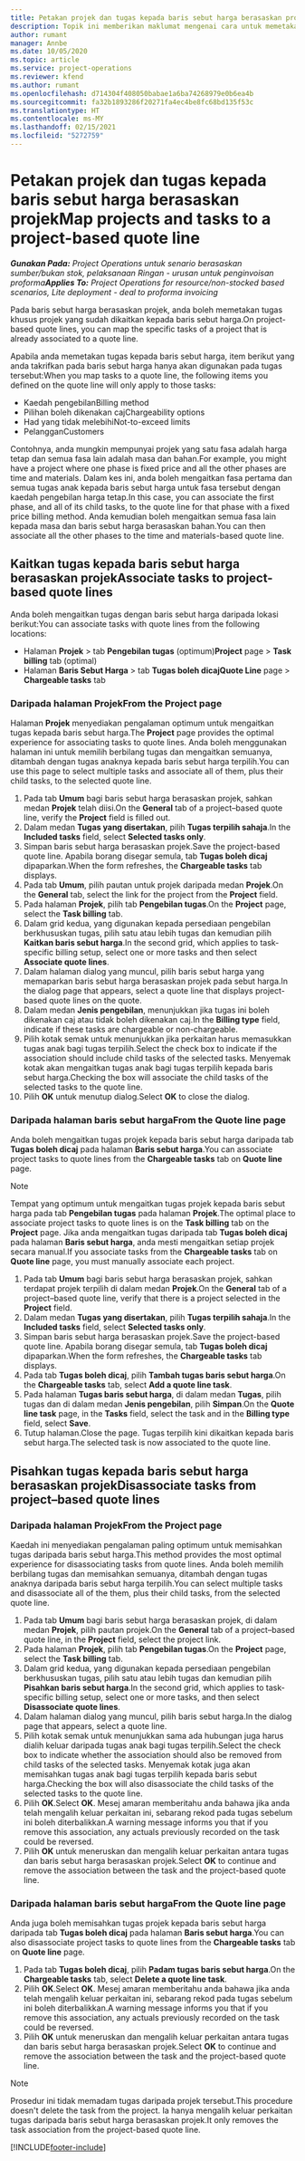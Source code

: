 ```yaml
---
title: Petakan projek dan tugas kepada baris sebut harga berasaskan projek
description: Topik ini memberikan maklumat mengenai cara untuk memetakan projek dan tugas kepada baris tugas berasaskan projek.
author: rumant
manager: Annbe
ms.date: 10/05/2020
ms.topic: article
ms.service: project-operations
ms.reviewer: kfend
ms.author: rumant
ms.openlocfilehash: d714304f408050babae1a6ba74268979e0b6ea4b
ms.sourcegitcommit: fa32b1893286f20271fa4ec4be8fc68bd135f53c
ms.translationtype: HT
ms.contentlocale: ms-MY
ms.lasthandoff: 02/15/2021
ms.locfileid: "5272759"
---
```

# <a name="map-projects-and-tasks-to-a-project-based-quote-line"></a><span data-ttu-id="e81d9-103">Petakan projek dan tugas kepada baris sebut harga berasaskan projek</span><span class="sxs-lookup"><span data-stu-id="e81d9-103">Map projects and tasks to a project-based quote line</span></span>

<span data-ttu-id="e81d9-104">_**Gunakan Pada:** Project Operations untuk senario berasaskan sumber/bukan stok, pelaksanaan Ringan - urusan untuk penginvoisan proforma_</span><span class="sxs-lookup"><span data-stu-id="e81d9-104">_**Applies To:** Project Operations for resource/non-stocked based scenarios, Lite deployment - deal to proforma invoicing_</span></span>

<span data-ttu-id="e81d9-105">Pada baris sebut harga berasaskan projek, anda boleh memetakan tugas khusus projek yang sudah dikaitkan kepada baris sebut harga.</span><span class="sxs-lookup"><span data-stu-id="e81d9-105">On project-based quote lines, you can map the specific tasks of a project that is already associated to a quote line.</span></span>

<span data-ttu-id="e81d9-106">Apabila anda memetakan tugas kepada baris sebut harga, item berikut yang anda takrifkan pada baris sebut harga hanya akan digunakan pada tugas tersebut:</span><span class="sxs-lookup"><span data-stu-id="e81d9-106">When you map tasks to a quote line, the following items you defined on the quote line will only apply to those tasks:</span></span>

- <span data-ttu-id="e81d9-107">Kaedah pengebilan</span><span class="sxs-lookup"><span data-stu-id="e81d9-107">Billing method</span></span>
- <span data-ttu-id="e81d9-108">Pilihan boleh dikenakan caj</span><span class="sxs-lookup"><span data-stu-id="e81d9-108">Chargeability options</span></span>
- <span data-ttu-id="e81d9-109">Had yang tidak melebihi</span><span class="sxs-lookup"><span data-stu-id="e81d9-109">Not-to-exceed limits</span></span>
- <span data-ttu-id="e81d9-110">Pelanggan</span><span class="sxs-lookup"><span data-stu-id="e81d9-110">Customers</span></span>

<span data-ttu-id="e81d9-111">Contohnya, anda mungkin mempunyai projek yang satu fasa adalah harga tetap dan semua fasa lain adalah masa dan bahan.</span><span class="sxs-lookup"><span data-stu-id="e81d9-111">For example, you might have a project where one phase is fixed price and all the other phases are time and materials.</span></span> <span data-ttu-id="e81d9-112">Dalam kes ini, anda boleh mengaitkan fasa pertama dan semua tugas anak kepada baris sebut harga untuk fasa tersebut dengan kaedah pengebilan harga tetap.</span><span class="sxs-lookup"><span data-stu-id="e81d9-112">In this case, you can associate the first phase, and all of its child tasks, to the quote line for that phase with a fixed price billing method.</span></span> <span data-ttu-id="e81d9-113">Anda kemudian boleh mengaitkan semua fasa lain kepada masa dan baris sebut harga berasaskan bahan.</span><span class="sxs-lookup"><span data-stu-id="e81d9-113">You can then associate all the other phases to the time and materials-based quote line.</span></span>

## <a name="associate-tasks-to-project-based-quote-lines"></a><span data-ttu-id="e81d9-114">Kaitkan tugas kepada baris sebut harga berasaskan projek</span><span class="sxs-lookup"><span data-stu-id="e81d9-114">Associate tasks to project-based quote lines</span></span>

<span data-ttu-id="e81d9-115">Anda boleh mengaitkan tugas dengan baris sebut harga daripada lokasi berikut:</span><span class="sxs-lookup"><span data-stu-id="e81d9-115">You can associate tasks with quote lines from the following locations:</span></span>

- <span data-ttu-id="e81d9-116">Halaman **Projek** > tab **Pengebilan tugas** (optimum)</span><span class="sxs-lookup"><span data-stu-id="e81d9-116">**Project** page > **Task billing** tab (optimal)</span></span>
- <span data-ttu-id="e81d9-117">Halaman **Baris Sebut Harga** > tab **Tugas boleh dicaj**</span><span class="sxs-lookup"><span data-stu-id="e81d9-117">**Quote Line** page > **Chargeable tasks** tab</span></span> 

### <a name="from-the-project-page"></a><span data-ttu-id="e81d9-118">Daripada halaman Projek</span><span class="sxs-lookup"><span data-stu-id="e81d9-118">From the Project page</span></span>

<span data-ttu-id="e81d9-119">Halaman **Projek** menyediakan pengalaman optimum untuk mengaitkan tugas kepada baris sebut harga.</span><span class="sxs-lookup"><span data-stu-id="e81d9-119">The **Project** page provides the optimal experience for associating tasks to quote lines.</span></span> <span data-ttu-id="e81d9-120">Anda boleh menggunakan halaman ini untuk memilih berbilang tugas dan mengaitkan semuanya, ditambah dengan tugas anaknya kepada baris sebut harga terpilih.</span><span class="sxs-lookup"><span data-stu-id="e81d9-120">You can use this page to select multiple tasks and associate all of them, plus their child tasks, to the selected quote line.</span></span>

1. <span data-ttu-id="e81d9-121">Pada tab **Umum** bagi baris sebut harga berasaskan projek, sahkan medan **Projek** telah diisi.</span><span class="sxs-lookup"><span data-stu-id="e81d9-121">On the **General** tab of a project–based quote line, verify the **Project** field is filled out.</span></span>
2. <span data-ttu-id="e81d9-122">Dalam medan **Tugas yang disertakan**, pilih **Tugas terpilih sahaja**.</span><span class="sxs-lookup"><span data-stu-id="e81d9-122">In the **Included tasks** field, select **Selected tasks only**.</span></span>
3. <span data-ttu-id="e81d9-123">Simpan baris sebut harga berasaskan projek.</span><span class="sxs-lookup"><span data-stu-id="e81d9-123">Save the project-based quote line.</span></span> <span data-ttu-id="e81d9-124">Apabila borang disegar semula, tab **Tugas boleh dicaj** dipaparkan.</span><span class="sxs-lookup"><span data-stu-id="e81d9-124">When the form refreshes, the **Chargeable tasks** tab displays.</span></span>
4. <span data-ttu-id="e81d9-125">Pada tab **Umum**, pilih pautan untuk projek daripada medan **Projek**.</span><span class="sxs-lookup"><span data-stu-id="e81d9-125">On the **General** tab, select the link for the project from the **Project** field.</span></span>
5. <span data-ttu-id="e81d9-126">Pada halaman **Projek**, pilih tab **Pengebilan tugas**.</span><span class="sxs-lookup"><span data-stu-id="e81d9-126">On the **Project** page, select the **Task billing** tab.</span></span>
6. <span data-ttu-id="e81d9-127">Dalam grid kedua, yang digunakan kepada persediaan pengebilan berkhususkan tugas, pilih satu atau lebih tugas dan kemudian pilih **Kaitkan baris sebut harga**.</span><span class="sxs-lookup"><span data-stu-id="e81d9-127">In the second grid, which applies to task-specific billing setup, select one or more tasks and then select **Associate quote lines**.</span></span>
7. <span data-ttu-id="e81d9-128">Dalam halaman dialog yang muncul, pilih baris sebut harga yang memaparkan baris sebut harga berasaskan projek pada sebut harga.</span><span class="sxs-lookup"><span data-stu-id="e81d9-128">In the dialog page that appears, select a quote line that displays project-based quote lines on the quote.</span></span>
8. <span data-ttu-id="e81d9-129">Dalam medan **Jenis pengebilan**, menunjukkan jika tugas ini boleh dikenakan caj atau tidak boleh dikenakan caj.</span><span class="sxs-lookup"><span data-stu-id="e81d9-129">In the **Billing type** field, indicate if these tasks are chargeable or non-chargeable.</span></span>
9. <span data-ttu-id="e81d9-130">Pilih kotak semak untuk menunjukkan jika perkaitan harus memasukkan tugas anak bagi tugas terpilih.</span><span class="sxs-lookup"><span data-stu-id="e81d9-130">Select the check box to indicate if the association should include child tasks of the selected tasks.</span></span> <span data-ttu-id="e81d9-131">Menyemak kotak akan mengaitkan tugas anak bagi tugas terpilih kepada baris sebut harga.</span><span class="sxs-lookup"><span data-stu-id="e81d9-131">Checking the box will associate the child tasks of the selected tasks to the quote line.</span></span>
10. <span data-ttu-id="e81d9-132">Pilih **OK** untuk menutup dialog.</span><span class="sxs-lookup"><span data-stu-id="e81d9-132">Select **OK** to close the dialog.</span></span>

### <a name="from-the-quote-line-page"></a><span data-ttu-id="e81d9-133">Daripada halaman baris sebut harga</span><span class="sxs-lookup"><span data-stu-id="e81d9-133">From the Quote line page</span></span>

<span data-ttu-id="e81d9-134">Anda boleh mengaitkan tugas projek kepada baris sebut harga daripada tab **Tugas boleh dicaj** pada halaman **Baris sebut harga**.</span><span class="sxs-lookup"><span data-stu-id="e81d9-134">You can associate project tasks to quote lines from the **Chargeable tasks** tab on **Quote line** page.</span></span>

>[!NOTE]
><span data-ttu-id="e81d9-135">Tempat yang optimum untuk mengaitkan tugas projek kepada baris sebut harga pada tab **Pengebilan tugas** pada halaman **Projek**.</span><span class="sxs-lookup"><span data-stu-id="e81d9-135">The optimal place to associate project tasks to quote lines is on the **Task billing** tab on the **Project** page.</span></span> <span data-ttu-id="e81d9-136">Jika anda mengaitkan tugas daripada tab **Tugas boleh dicaj** pada halaman **Baris sebut harga**, anda mesti mengaitkan setiap projek secara manual.</span><span class="sxs-lookup"><span data-stu-id="e81d9-136">If you associate tasks from the **Chargeable tasks** tab on **Quote line** page, you must manually associate each project.</span></span>

1. <span data-ttu-id="e81d9-137">Pada tab **Umum** bagi baris sebut harga berasaskan projek, sahkan terdapat projek terpilih di dalam medan **Projek**.</span><span class="sxs-lookup"><span data-stu-id="e81d9-137">On the **General** tab of a project–based quote line, verify that there is a project selected in the **Project** field.</span></span>
2. <span data-ttu-id="e81d9-138">Dalam medan **Tugas yang disertakan**, pilih **Tugas terpilih sahaja**.</span><span class="sxs-lookup"><span data-stu-id="e81d9-138">In the **Included tasks** field, select **Selected tasks only**.</span></span>
3. <span data-ttu-id="e81d9-139">Simpan baris sebut harga berasaskan projek.</span><span class="sxs-lookup"><span data-stu-id="e81d9-139">Save the project-based quote line.</span></span> <span data-ttu-id="e81d9-140">Apabila borang disegar semula, tab **Tugas boleh dicaj** dipaparkan.</span><span class="sxs-lookup"><span data-stu-id="e81d9-140">When the form refreshes, the **Chargeable tasks** tab displays.</span></span>
4. <span data-ttu-id="e81d9-141">Pada tab **Tugas boleh dicaj**, pilih **Tambah tugas baris sebut harga**.</span><span class="sxs-lookup"><span data-stu-id="e81d9-141">On the **Chargeable tasks** tab, select **Add a quote line task**.</span></span>
5. <span data-ttu-id="e81d9-142">Pada halaman **Tugas baris sebut harga**, di dalam medan **Tugas**, pilih tugas dan di dalam medan **Jenis pengebilan**, pilih **Simpan**.</span><span class="sxs-lookup"><span data-stu-id="e81d9-142">On the **Quote line task** page, in the **Tasks** field, select the task and in the **Billing type** field, select **Save**.</span></span> 
6. <span data-ttu-id="e81d9-143">Tutup halaman.</span><span class="sxs-lookup"><span data-stu-id="e81d9-143">Close the page.</span></span> <span data-ttu-id="e81d9-144">Tugas terpilih kini dikaitkan kepada baris sebut harga.</span><span class="sxs-lookup"><span data-stu-id="e81d9-144">The selected task is now associated to the quote line.</span></span>

## <a name="disassociate-tasks-from-projectbased-quote-lines"></a><span data-ttu-id="e81d9-145">Pisahkan tugas kepada baris sebut harga berasaskan projek</span><span class="sxs-lookup"><span data-stu-id="e81d9-145">Disassociate tasks from project–based quote lines</span></span>

### <a name="from-the-project-page"></a><span data-ttu-id="e81d9-146">Daripada halaman Projek</span><span class="sxs-lookup"><span data-stu-id="e81d9-146">From the Project page</span></span>

<span data-ttu-id="e81d9-147">Kaedah ini menyediakan pengalaman paling optimum untuk memisahkan tugas daripada baris sebut harga.</span><span class="sxs-lookup"><span data-stu-id="e81d9-147">This method provides the most optimal experience for disassociating tasks from quote lines.</span></span> <span data-ttu-id="e81d9-148">Anda boleh memilih berbilang tugas dan memisahkan semuanya, ditambah dengan tugas anaknya daripada baris sebut harga terpilih.</span><span class="sxs-lookup"><span data-stu-id="e81d9-148">You can select multiple tasks and disassociate all of the them, plus their child tasks, from the selected quote line.</span></span>

1. <span data-ttu-id="e81d9-149">Pada tab **Umum** bagi baris sebut harga berasaskan projek, di dalam medan **Projek**, pilih pautan projek.</span><span class="sxs-lookup"><span data-stu-id="e81d9-149">On the **General** tab of a project–based quote line, in the **Project** field, select the project link.</span></span>
2. <span data-ttu-id="e81d9-150">Pada halaman **Projek**, pilih tab **Pengebilan tugas**.</span><span class="sxs-lookup"><span data-stu-id="e81d9-150">On the **Project** page, select the **Task billing** tab.</span></span>
3. <span data-ttu-id="e81d9-151">Dalam grid kedua, yang digunakan kepada persediaan pengebilan berkhususkan tugas, pilih satu atau lebih tugas dan kemudian pilih **Pisahkan baris sebut harga**.</span><span class="sxs-lookup"><span data-stu-id="e81d9-151">In the second grid, which applies to task-specific billing setup, select one or more tasks, and then select **Disassociate quote lines**.</span></span>
4. <span data-ttu-id="e81d9-152">Dalam halaman dialog yang muncul, pilih baris sebut harga.</span><span class="sxs-lookup"><span data-stu-id="e81d9-152">In the dialog page that appears, select a quote line.</span></span>
5. <span data-ttu-id="e81d9-153">Pilih kotak semak untuk menunjukkan sama ada hubungan juga harus dialih keluar daripada tugas anak bagi tugas terpilih.</span><span class="sxs-lookup"><span data-stu-id="e81d9-153">Select the check box to indicate whether the association should also be removed from child tasks of the selected tasks.</span></span> <span data-ttu-id="e81d9-154">Menyemak kotak juga akan memisahkan tugas anak bagi tugas terpilih kepada baris sebut harga.</span><span class="sxs-lookup"><span data-stu-id="e81d9-154">Checking the box will also disassociate the child tasks of the selected tasks to the quote line.</span></span>
6. <span data-ttu-id="e81d9-155">Pilih **OK**.</span><span class="sxs-lookup"><span data-stu-id="e81d9-155">Select **OK**.</span></span> <span data-ttu-id="e81d9-156">Mesej amaran memberitahu anda bahawa jika anda telah mengalih keluar perkaitan ini, sebarang rekod pada tugas sebelum ini boleh diterbalikkan.</span><span class="sxs-lookup"><span data-stu-id="e81d9-156">A warning message informs you that if you remove this association, any actuals previously recorded on the task could be reversed.</span></span> 
7. <span data-ttu-id="e81d9-157">Pilih **OK** untuk meneruskan dan mengalih keluar perkaitan antara tugas dan baris sebut harga berasaskan projek.</span><span class="sxs-lookup"><span data-stu-id="e81d9-157">Select **OK** to continue and remove the association between the task and the project-based quote line.</span></span>

### <a name="from-the-quote-line-page"></a><span data-ttu-id="e81d9-158">Daripada halaman baris sebut harga</span><span class="sxs-lookup"><span data-stu-id="e81d9-158">From the Quote line page</span></span>

<span data-ttu-id="e81d9-159">Anda juga boleh memisahkan tugas projek kepada baris sebut harga daripada tab **Tugas boleh dicaj** pada halaman **Baris sebut harga**.</span><span class="sxs-lookup"><span data-stu-id="e81d9-159">You can also disassociate project tasks to quote lines from the **Chargeable tasks** tab on **Quote line** page.</span></span>

1. <span data-ttu-id="e81d9-160">Pada tab **Tugas boleh dicaj**, pilih **Padam tugas baris sebut harga**.</span><span class="sxs-lookup"><span data-stu-id="e81d9-160">On the **Chargeable tasks** tab, select **Delete a quote line task**.</span></span>
2. <span data-ttu-id="e81d9-161">Pilih **OK**.</span><span class="sxs-lookup"><span data-stu-id="e81d9-161">Select **OK**.</span></span> <span data-ttu-id="e81d9-162">Mesej amaran memberitahu anda bahawa jika anda telah mengalih keluar perkaitan ini, sebarang rekod pada tugas sebelum ini boleh diterbalikkan.</span><span class="sxs-lookup"><span data-stu-id="e81d9-162">A warning message informs you that if you remove this association, any actuals previously recorded on the task could be reversed.</span></span> 
3. <span data-ttu-id="e81d9-163">Pilih **OK** untuk meneruskan dan mengalih keluar perkaitan antara tugas dan baris sebut harga berasaskan projek.</span><span class="sxs-lookup"><span data-stu-id="e81d9-163">Select **OK** to continue and remove the association between the task and the project-based quote line.</span></span>

>[!NOTE]
> <span data-ttu-id="e81d9-164">Prosedur ini tidak memadam tugas daripada projek tersebut.</span><span class="sxs-lookup"><span data-stu-id="e81d9-164">This procedure doesn't delete the task from the project.</span></span> <span data-ttu-id="e81d9-165">Ia hanya mengalih keluar perkaitan tugas daripada baris sebut harga berasaskan projek.</span><span class="sxs-lookup"><span data-stu-id="e81d9-165">It only removes the task association from the project-based quote line.</span></span>


[!INCLUDE[footer-include](../../includes/footer-banner.md)]